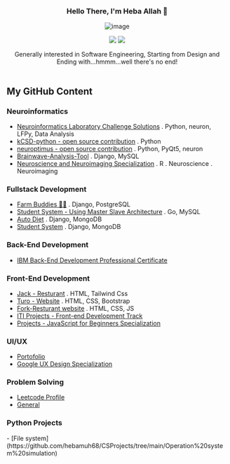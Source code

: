 <div align="center">
  
  ### Hello There, I'm Heba Allah 👋  
  ![image](https://github.com/hebamuh68/hebamuh68/assets/69214737/efb4103b-054b-4b80-91d9-d221323617b7)

  [![](https://komarev.com/ghpvc/?username=hebamuh68&color=blue&label=Profile%20Views)](https://github.com/hebamuh68/hebamuh68)
  [![](https://img.shields.io/github/followers/hebamuh68?label=GitHub%20Followers)](https://github.com/hebamuh68/hebamuh68)
  
  Generally interested in Software Engineering, Starting from Design and <br> Ending with...hmmm...well there's no end!<br><br>
</div>



My GitHub Content 
-----------------------------------------------------


<h3>Neuroinformatics</h3>

-  [Neuroinformatics Laboratory Challenge Solutions](https://github.com/hebamuh68/Laboratory-of-Neuroinformatics) . Python, neuron, LFPy, Data Analysis
-  [kCSD-python - open source contribution](https://github.com/hebamuh68/kCSD-python) . Python
-  [neuroptimus - open source contribution](https://github.com/hebamuh68/neuroptimus) . Python, PyQt5, neuron
-  [Brainwave-Analysis-Tool](https://github.com/hebamuh68/Brainwave-Analysis-Tool) . Django, MySQL
-  [Neuroscience and Neuroimaging Specialization](https://github.com/hebamuh68/Neuroscience-and-Neuroimaging-Specialization) . R . Neuroscience . Neuroimaging



<h3>Fullstack Development</h3>

   -  [Farm Buddies 🚜🌽](https://github.com/hebamuh68/Farm-Buddies/tree/main) . Django, PostgreSQL 
   -  [Student System - Using Master Slave Architecture](https://github.com/hebamuh68/Go-lang/tree/main/GFS/GFS%20v1.3.html) . Go, MySQL
   -  [Auto Diet](https://github.com/hebamuh68/Auto_Diet/tree/main) . Django, MongoDB
   -  [Student System](https://github.com/hebamuh68/MongoDB) . Django, MongoDB


<h3>Back-End Development</h3>

   -  [IBM Back-End Development Professional Certificate ](https://github.com/hebamuh68/IBM-Back-End-Development-Professional-Certificate)


<h3>Front-End Development</h3>

   -  [Jack - Resturant](https://github.com/hebamuh68/Jack-Restaurant) . HTML, Tailwind Css
   -  [Turo - Website](https://github.com/hebamuh68/Turo) . HTML, CSS, Bootstrap
   -  [Fork-Resturant website](https://github.com/hebamuh68/Fork) . HTML, CSS, JS
   -  [ITI Projects - Front-end Development Track](https://github.com/hebamuh68/ITI-Projects)
   -  [Projects - JavaScript for Beginners Specialization](https://github.com/hebamuh68/JavaScript-for-Beginners-Specialization/blob/main/README.md)


<h3>UI/UX</h3>

   -  [Portofolio](https://www.behance.net/hebamohamed3)
   -  [Google UX Design Specialization](https://young-archer-ce0.notion.site/UX-ec0d515875f7481f9200c5fc867310ad)
  
  
<h3>Problem Solving</h3>

   -  [Leetcode Profile](https://leetcode.com/Heba_Allah/)
   -  [General](https://github.com/hebamuh68/Problem-Solving)
  
<h3>Python Projects</h3>
   -  [File system](https://github.com/hebamuh68/CSProjects/tree/main/Operation%20system%20simulation)

  



   
